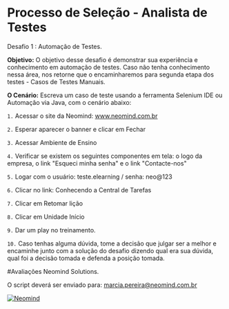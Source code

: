 # Processo de Seleção - Analista de Testes

Desafio 1 : Automação de Testes.


**Objetivo:**
O objetivo desse desafio é demonstrar sua experiência e conhecimento em automação de testes. Caso não tenha conhecimento nessa área, nos retorne que o encaminharemos para segunda etapa dos testes - Casos de Testes Manuais.

**O Cenário:**
Escreva um caso de teste usando a ferramenta Selenium IDE ou Automação via Java, com o cenário abaixo:

`1.` Acessar o site da Neomind: www.neomind.com.br

`2.` Esperar aparecer o banner e clicar em Fechar

`3.` Acessar Ambiente de Ensino

`4.` Verificar se existem os seguintes componentes em tela: o logo da empresa, o link "Esqueci minha senha" e o link "Contacte-nos"

`5.` Logar com o usuário: teste.elearning / senha: neo@123

`6.` Clicar no link: Conhecendo a Central de Tarefas

`7.` Clicar em Retomar lição 

`8.` Clicar em Unidade Início

`9.` Dar um play no treinamento.

`10.` Caso tenhas alguma dúvida, tome a decisão que julgar ser a melhor e encaminhe junto
com a solução do desafio dizendo qual era sua dúvida, qual foi a decisão tomada e
defenda a posição tomada.

#Avaliações Neomind Solutions.

O script deverá ser enviado para: marcia.pereira@neomind.com.br

[![Neomind](http://www.neomind.com.br/fusion/portal_neomind/images/logo.png)](http://www.neomind.com.br/)
